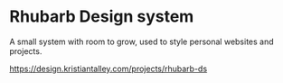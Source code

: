 # Rhubarb Design system

A small system with room to grow, used to style personal websites and projects.

https://design.kristiantalley.com/projects/rhubarb-ds

